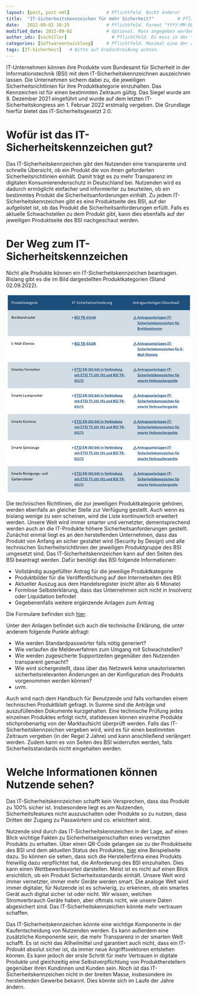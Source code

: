 ```yaml
---
layout: [post, post-xml]              # Pflichtfeld. Nicht ändern!
title:  "IT-Sicherheitskennzeichen für mehr Sicherheit?"         # Pflichtfeld. Bitte einen Titel für den Blog Post angeben.
date:   2022-09-02 10:25              # Pflichtfeld. Format "YYYY-MM-DD HH:MM". Muss für Veröffentlichung in der Vergangenheit liegen. (Für Preview egal)
modified_date: 2022-09-02             # Optional. Muss angegeben werden, wenn eine bestehende Datei geändert wird.
author_ids: [vschiller]                 # Pflichtfeld. Es muss in der "authors.yml" einen Eintrag mit diesen Namen geben.
categories: [Softwareentwicklung]     # Pflichtfeld. Maximal eine der angegebenen Kategorien verwenden.
tags: [IT-Sicherheit]   # Bitte auf Großschreibung achten.
---
```


IT-Unternehmen können ihre Produkte vom Bundesamt für Sicherheit in der Informationstechnik (BSI) mit dem IT-Sicherheitskennzeichnen auszeichnen lassen. 
Die Unternehmen sichern dabei zu, die jeweiligen Sicherheitsrichtlinien für ihre Produktkategorie einzuhalten. 
Das Kennzeichen ist für einen bestimmten Zeitraum gültig. 
Das Siegel wurde am 8. Dezember 2021 eingeführt und wurde auf dem letzten IT-Sicherheitskongress am 1. Februar 2022 erstmalig vergeben. 
Die Grundlage hierfür bietet das IT-Sicherheitsgesetzt 2.0. 


# Wofür ist das IT-Sicherheitskennzeichen gut?

Das IT-Sicherheitskennzeichen gibt den Nutzenden eine transparente und schnelle Übersicht, ob ein Produkt die von ihnen geforderten Sicherheitsrichtlinien einhält. 
Damit trägt es zu mehr Transparenz im digitalen Konsumierendenschutz in Deutschland bei. 
Nutzenden wird es dadurch ermöglicht einfacher und informierter zu beurteilen, ob ein bestimmtes Produkt die Sicherheitsanforderungen einhält. 
Zu jedem IT-Sicherheitskennzeichen gibt es eine Produktseite des BSI, auf der aufgelistet ist, ob das Produkt die Sicherheitsanforderungen erfüllt. 
Falls es aktuelle Schwachstellen zu dem Produkt gibt, kann dies ebenfalls auf der jeweiligen Produktseite des BSI nachgeschaut werden. 
 
# Der Weg zum IT-Sicherheitskennzeichen 

Nicht alle Produkte können ein IT-Sicherheitskennzeichen beantragen. 
Bislang gibt es die im Bild dargestellten Produktkategorien (Stand 02.09.2022). 

![Produktkategorien IT-Sicherheitskennziechen](/assets/images/posts/ITSicherheitsKennzeichen/Produkt.png)


Die technischen Richtlinien, die zur jeweiligen Produktkategorie gehören, werden ebenfalls an gleicher Stelle zur Verfügung gestellt. Auch wenn es bislang wenige zu sein scheinen, wird die Liste kontinuierlich erweitert werden. 
Unsere Welt wird immer smarter und vernetzter, dementsprechend werden auch an die IT-Produkte höhere Sicherheitsanforderungen gestellt.
Zunächst einmal liegt es an den herstellenden Unternehmen, dass das Produkt von Anfang an sicher gestaltet wird (Security by Design) und alle technischen Sicherheitsrichtlinien der jeweiligen Produktgruppe des BSI umgesetzt sind. 
Das IT-Sicherheitskennzeichen kann auf den Seiten des BSI beantragt werden. 
Dafür benötigt das BSI folgende Informationen: 

* Vollständig ausgefüllter Antrag für die jeweilige Produktkategorie
* Produktbilder für die Veröffentlichung auf den Internetseiten des BSI
* Aktueller Auszug aus dem Handelsregister (nicht älter als 6 Monate)
* Formlose Selbsterklärung, dass das Unternehmen sich nicht in Insolvenz oder Liquidation befindet
* Gegebenenfalls weitere ergänzende Anlagen zum Antrag

Die Formulare befinden sich [hier](https://www.bsi.bund.de/DE/Themen/Unternehmen-und-Organisationen/IT-Sicherheitskennzeichen/fuer-Hersteller/Antrag/IT-SiK-Antrag.html).

Unter den Anlagen befindet sich auch die technische Erklärung, die unter anderem folgende Punkte abfragt: 

- Wie werden Standardpasswörter falls nötig generiert?
- Wie verlaufen die Meldeverfahren zum Umgang mit Schwachstellen?
- Wie werden zugesicherte Supportzeiten gegenüber den Nutzenden transparent gemacht?
- Wie wird sichergestellt, dass über das Netzwerk keine unautorisierten sicherheitsrelevanten Änderungen an der Konfiguration des Produkts vorgenommen werden können?
- uvm.

Auch wird nach dem Handbuch für Benutzende und falls vorhanden einem technischen Produktblatt gefragt.
In Summe sind die Anträge und auszufüllenden Dokumente kurzgehalten. 
Eine technische Prüfung jedes einzelnen Produktes erfolgt nicht, stattdessen können einzelne Produkte stichprobenartig von der Marktaufsicht überprüft werden.
Falls das IT-Sicherheitskennzeichen vergeben wird, wird es für einen bestimmten Zeitraum vergeben (in der Regel 2 Jahre) und kann anschließend verlängert werden. 
Zudem kann es von Seiten des BSI widerrufen werden, falls Sicherheitsstandards nicht eingehalten werden. 


# Welche Informationen können Nutzende sehen? 

Das IT-Sicherheitskennzeichen schafft kein Versprechen, dass das Produkt zu 100% sicher ist. 
Insbesondere liegt es am Nutzenden, Sicherheitsfeatures nicht auszuschalten oder Produkte so zu nutzen, dass Dritten der Zugang zu Passwörtern und co. erleichtert wird. 

Nutzende sind durch das IT-Sicherheitskennzeichen in der Lage, auf einen Blick wichtige Fakten zu Sicherheitseigenschaften eines vernetzten Produkts zu erhalten. 
Über einen QR-Code gelangen sie zu der Produktseite des BSI und dem aktuellen Status des Produktes, [hier](https://www.bsi.bund.de/DE/Themen/Unternehmen-und-Organisationen/IT-Sicherheitskennzeichen/Vorschau_Produktseite/Beispiel_Produktinformationsseite.html?nn=936796) eine Beispielseite dazu. 
So können sie sehen, dass sich die Herstellerfirma eines Produkts freiwillig dazu verpflichtet hat, die Anforderung des BSI einzuhalten. 
Dies kann einen Wettbewerbsvorteil darstellen. 
Meist ist es nicht auf einen Blick ersichtlich, ob ein Produkt Sicherheitsstandards einhält. 
Unsere Welt wird immer vernetzter, immer mehr Geräte werden smart. 
Die analoge Welt wird immer digitaler, für Nutzende ist es schwierig, zu erkennen, ob ein smartes Gerät auch digital sicher ist oder nicht. 
Wir wissen, welchen Stromverbrauch Geräte haben, aber oftmals nicht, wie unsere Daten abgesichert sind. 
Das IT-Sicherheitskennzeichen könnte mehr vertrauen schaffen.

Das IT-Sicherheitskennzeichen könnte eine wichtige Komponente in der Kaufentscheidung von Nutzenden werden. 
Es kann außerdem eine zusätzliche Komponente sein, die mehr Transparenz in der smarten Welt schafft. 
Es ist nicht das Allheilmittel und garantiert auch nicht, dass ein IT-Prdoukt absolut sicher ist, da immer neue Angriffsvektoren entstehen können.
Es kann jedoch der erste Schritt für mehr Vertrauen in digitale Produkte und gleichzeitig eine Selbstverpflichtung von Produktherstellern gegenüber ihren Kundinnen und Kunden sein. Noch ist das IT-Sicherheitskennzeichen nicht in der breiten Masse, insbesondere im herstellenden Gewerbe bekannt. Dies könnte sich im Laufe der Jahre ändern.


